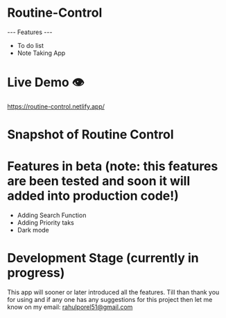 # Routine-Control
 --- Features ---
* To do list
* Note Taking App

 # Live Demo 👁️
 https://routine-control.netlify.app/

 # Snapshot of Routine Control
 

# Features in beta (note: this features are been tested and soon it will added into production code!)
- Adding Search Function
- Adding Priority taks
- Dark mode

# Development Stage (currently in progress)
This app will sooner or later introduced all the features. Till than thank you for using and if any one has any suggestions for this project then let me know on my email: rahulporel51@gmail.com 

